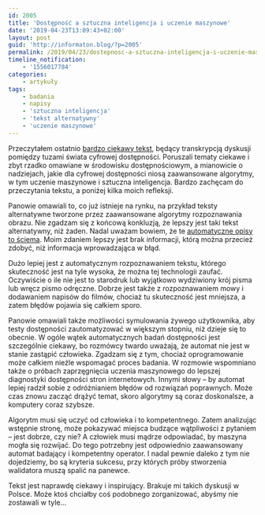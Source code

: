 ```yaml
---
id: 2005
title: 'Dostępność a sztuczna inteligencja i uczenie maszynowe'
date: '2019-04-23T13:09:43+02:00'
layout: post
guid: 'http://informaton.blog/?p=2005'
permalink: /2019/04/23/dostepnosc-a-sztuczna-inteligencja-i-uczenie-maszynowe/
timeline_notification:
    - '1556017784'
categories:
    - artykuły
tags:
    - badania
    - napisy
    - 'sztuczna inteligencja'
    - 'tekst alternatywny'
    - 'uczenie maszynowe'
---
```


Przeczytałem ostatnio [bardzo ciekawy tekst](https://medium.com/myplanet-musings/making-the-web-more-accessible-using-machine-learning-8a32eaafdb3a), będący transkrypcją dyskusji pomiędzy tuzami świata cyfrowej dostępności. Poruszali tematy ciekawe i zbyt rzadko omawiane w środowisku dostępnościowym, a mianowicie o nadziejach, jakie dla cyfrowej dostępności niosą zaawansowane algorytmy, w tym uczenie maszynowe i sztuczna inteligencja. Bardzo zachęcam do przeczytania tekstu, a poniżej kilka moich refleksji.

Panowie omawiali to, co już istnieje na rynku, na przykład teksty alternatywne tworzone przez zaawansowane algorytmy rozpoznawania obrazu. Nie zgadzam się z końcową konkluzją, że lepszy jest taki tekst alternatywny, niż żaden. Nadal uważam bowiem, że te [automatyczne opisy to ściema](https://informaton.blog/2016/10/03/automatycznie-generowane-teksty-alternatywne-to-sciema/). Moim zdaniem lepszy jest brak informacji, którą można przecież zdobyć, niż informacja wprowadzająca w błąd.

Dużo lepiej jest z automatycznym rozpoznawaniem tekstu, którego skuteczność jest na tyle wysoka, że można tej technologii zaufać. Oczywiście o ile nie jest to starodruk lub wyjątkowo wydziwiony krój pisma lub wręcz pismo odręczne. Dobrze jest także z rozpoznawaniem mowy i dodawaniem napisów do filmów, chociaż tu skuteczność jest mniejsza, a zatem błędów pojawia się całkiem sporo.

Panowie omawiali także możliwości symulowania żywego użytkownika, aby testy dostępności zautomatyzować w większym stopniu, niż dzieje się to obecnie. W ogóle wątek automatycznych badań dostępności jest szczególnie ciekawy, bo rozmówcy twardo uważają, że automat nie jest w stanie zastąpić człowieka. Zgadzam się z tym, chociaż oprogramowanie może całkiem nieźle wspomagać proces badania. W rozmowie wspomniano także o próbach zaprzęgnięcia uczenia maszynowego do lepszej diagnostyki dostępności stron internetowych. Innymi słowy – by automat lepiej radził sobie z odróżnianiem błędów od rozwiązań poprawnych. Może czas znowu zacząć drążyć temat, skoro algorytmy są coraz doskonalsze, a komputery coraz szybsze.

Algorytm musi się uczyć od człowieka i to kompetentnego. Zatem analizując wstępnie stronę, może pokazywać miejsca budzące wątpliwości z pytaniem – jest dobrze, czy nie? A człowiek musi mądrze odpowiadać, by maszyna mogła się rozwijać. Do tego potrzebny jest odpowiednio zaawansowany automat badający i kompetentny operator. I nadal pewnie daleko z tym nie dojedziemy, bo są kryteria sukcesu, przy których próby stworzenia walidatora muszą spalić na panewce.

Tekst jest naprawdę ciekawy i inspirujący. Brakuje mi takich dyskusji w Polsce. Może ktoś chciałby coś podobnego zorganizować, abyśmy nie zostawali w tyle…